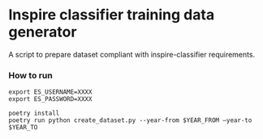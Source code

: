 # Inspire classifier training data generator
A script to prepare dataset compliant with inspire-classifier requirements.

### How to run
```
export ES_USERNAME=XXXX
export ES_PASSWORD=XXXX

poetry install
poetry run python create_dataset.py --year-from $YEAR_FROM —year-to $YEAR_TO
```
